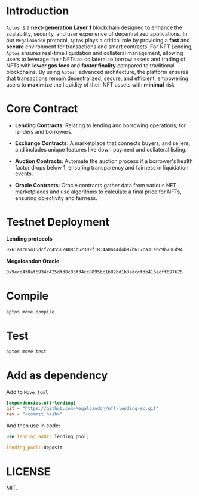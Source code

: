 # Introduction

`Aptos` is a **next-generation Layer 1** blockchain designed to enhance the scalability, security, and user experience of decentralized applications. In our `Megaloandon` protocol, `Aptos` plays a critical role by providing a **fast** and **secure** environment for transactions and smart contracts. For NFT Lending, `Aptos` ensures real-time liquidation and collateral management, allowing users to leverage their NFTs as collateral to borrow assets and trading of NFTs with **lower gas fees** and **faster finality** compared to traditional blockchains. By using `Aptos'` advanced architecture, the platform ensures that transactions remain decentralized, secure, and efficient, empowering users to **maximize** the liquidity of their NFT assets with **minimal** risk

# Core Contract

- **Lending Contracts**: Relating to lending and borrowing operations, for lenders and borrowers.

- **Exchange Contracts**: A marketplace that connects buyers, and sellers, and includes unique features like down payment and collateral listing.

- **Auction Contracts**: Automate the auction process if a borrower's health factor drops below 1, ensuring transparency and fairness in liquidation events.

- **Oracle Contracts**: Oracle contracts gather data from various NFT marketplaces and use algorithms to calculate a final price for NFTs, ensuring objectivity and fairness.

# Testnet Deployment
**Lending protocols**
```bash
0x61a1c85415dcf2d45502488cb52309f1834a0a44d4b97b617ca31ebc9b706d94
```

**Megaloandon Oracle**
```bash
0x9ecc4f0af6934c425dfd8c83f34cc8895bc1b82bd1b3adccfdb416ecff697675
```

# Compile

```bash
aptos move compile
```

# Test

```bash
aptos move test
```

# Add as dependency

Add to `Move.toml`

```toml
[dependencies.nft-lending]
git = "https://github.com/Megaloandon/nft-lending-sc.git"
rev = "<commit hash>"
```
And then use in code:

```rust
use lending_addr::lending_pool;
...
lending_pool::deposit
```

# LICENSE
MIT.
